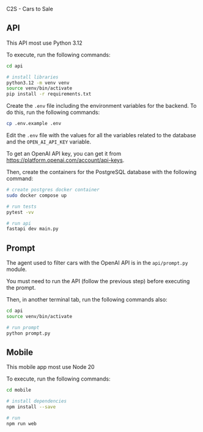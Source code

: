 C2S - Cars to Sale


## API

This API most use Python 3.12

To execute, run the following commands:

```bash
cd api

# install libraries
python3.12 -m venv venv
source venv/bin/activate
pip install -r requirements.txt
```

Create the `.env` file including the environment variables for the backend. To do this, run the following commands:

```bash
cp .env.example .env
```

Edit the `.env` file with the values for all the variables related to the database and the `OPEN_AI_API_KEY`  variable.

To get an OpenAI API key, you can get it from https://platform.openai.com/account/api-keys.

Then, create the containers for the PostgreSQL database with the following command:

```bash
# create postgres docker container
sudo docker compose up

# run tests
pytest -vv

# run api
fastapi dev main.py
```

## Prompt

The agent used to filter cars with the OpenAI API is in the `api/prompt.py` module.

You must need to run the API (follow the previous step) before executing the prompt.

Then, in another terminal tab, run the following commands also:

```bash
cd api
source venv/bin/activate

# run prompt
python prompt.py
```


## Mobile

This mobile app most use Node 20

To execute, run the following commands:

```bash
cd mobile

# install dependencies
npm install --save

# run
npm run web
```